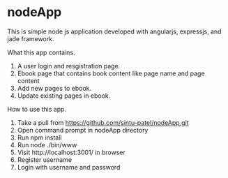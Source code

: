 # nodeApp

This is simple node js application developed with angularjs, expressjs, and jade framework. 

What this app contains.

1. A user login and resgistration page.
2. Ebook page that contains book content like page name and page content
3. Add new pages to ebook.
4. Update existing pages in ebook.

How to use this app.

1. Take a pull from https://github.com/sintu-patel/nodeApp.git
2. Open command prompt in nodeApp directory
3. Run npm install
4. Run node ./bin/www
5. Visit http://localhost:3001/ in browser
6. Register username
7. Login with username and password
